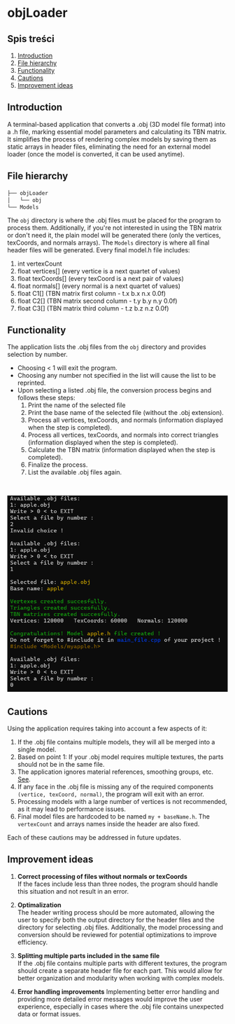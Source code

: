 # objLoader
## Spis treści
1. [Introduction](#introduction)
2. [File hierarchy](#file-hierarchy)
3. [Functionality](#functionality)
4. [Cautions](#cautions)
5. [Improvement ideas](#improvement-ideas)

<a id="introduction"></a>
## Introduction
A terminal-based application that converts a .obj (3D model file format) into a .h file, marking essential model parameters and calculating its TBN matrix. It simplifies the process of rendering complex models by saving them as static arrays in header files, eliminating the need for an external model loader (once the model is converted, it can be used anytime).

<a id="file-hierarchy"></a>
## File hierarchy
```
├── objLoader
│   └── obj
└── Models
```
The ```obj``` directory is where the .obj files must be placed for the program to process them. Additionally, if you're not interested in using the TBN matrix or don't need it, the plain model will be generated there (only the vertices, texCoords, and normals arrays).
The ```Models``` directory is where all final header files will be generated. Every final model.h file includes:
  1. int vertexCount
  2. float vertices[] (every vertice is a next quartet of values)
  3. float texCoords[] (every texCoord is a next pair of values)
  4. float normals[] (every normal is a next quartet of values)
  5. float C1[] (TBN matrix first column - t.x b.x n.x 0.0f)
  6. float C2[] (TBN matrix second column - t.y b.y n.y 0.0f)
  7. float C3[] (TBN matrix third column - t.z b.z n.z 0.0f)

<a id="functionality"></a>
## Functionality
The application lists the .obj files from the ```obj``` directory and provides selection by number.
- Choosing < 1 will exit the program.
- Choosing any number not specified in the list will cause the list to be reprinted.
- Upon selecting a listed .obj file, the conversion process begins and follows these steps:
    1. Print the name of the selected file
    2. Print the base name of the selected file (without the .obj extension).
    3. Process all vertices, texCoords, and normals (information displayed when the step is completed).
    4. Process all vertices, texCoords, and normals into correct triangles (information displayed when the step is completed).
    5. Calculate the TBN matrix (information displayed when the step is completed).
    6. Finalize the process.
    7. List the available .obj files again.
<br>
<p align="center">
  <img src="https://github.com/Dunnnan/objLoader/blob/main/Images/App.png?raw=true" alt="Functionality">
</p>

<a id="cautions"></a>
## Cautions
Using the application requires taking into account a few aspects of it:
1. If the .obj file contains multiple models, they will all be merged into a single model.
2. Based on point 1: If your .obj model requires multiple textures, the parts should not be in the same file.
3. The application ignores material references, smoothing groups, etc. [See](#file-hierarchy).
4. If any face in the .obj file is missing any of the required components ```(vertice, texCoord, normal)```, the program will exit with an error.
5. Processing models with a large number of vertices is not recommended, as it may lead to performance issues.
6. Final model files are hardcoded to be named ```my + baseName.h```. The ```vertexCount``` and arrays names inside the header are also fixed.

Each of these cautions may be addressed in future updates.

<a id="improvement-ideas"></a>
## Improvement ideas
1. **Correct processing of files without normals or texCoords**  
   If the faces include less than three nodes, the program should handle this situation and not result in an error.

2. **Optimalization**  
   The header writing process should be more automated, allowing the user to specify both the output directory for the header files and the directory for selecting .obj files. Additionally, the model processing and conversion should be reviewed for potential optimizations to improve efficiency.
3. **Splitting multiple parts included in the same file**  
   If the .obj file contains multiple parts with different textures, the program should create a separate header file for each part. This would allow for better organization and modularity when working with complex models.
4. **Error handling improvements**
   Implementing better error handling and providing more detailed error messages would improve the user experience, especially in cases where the .obj file contains unexpected data or format issues.

